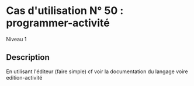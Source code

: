 
# Cas d'utilisation N° 50 :  programmer-activité

Niveau 1

##	Description

 En utilisant l'éditeur (faire simple) cf voir la documentation du langage 
 voire edition-activité
